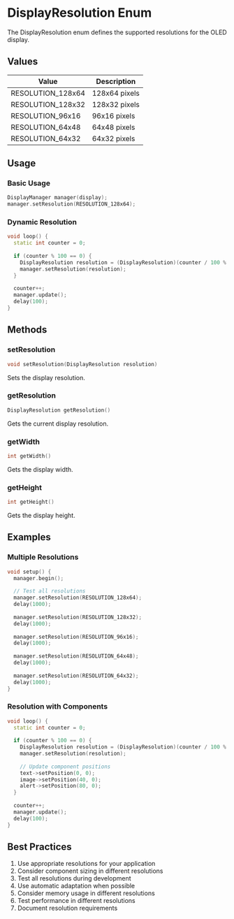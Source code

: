 # DisplayResolution Enum

The DisplayResolution enum defines the supported resolutions for the OLED display.

## Values

| Value | Description |
|-------|-------------|
| RESOLUTION_128x64 | 128x64 pixels |
| RESOLUTION_128x32 | 128x32 pixels |
| RESOLUTION_96x16 | 96x16 pixels |
| RESOLUTION_64x48 | 64x48 pixels |
| RESOLUTION_64x32 | 64x32 pixels |

## Usage

### Basic Usage
```cpp
DisplayManager manager(display);
manager.setResolution(RESOLUTION_128x64);
```

### Dynamic Resolution
```cpp
void loop() {
  static int counter = 0;
  
  if (counter % 100 == 0) {
    DisplayResolution resolution = (DisplayResolution)(counter / 100 % 5);
    manager.setResolution(resolution);
  }
  
  counter++;
  manager.update();
  delay(100);
}
```

## Methods

### setResolution
```cpp
void setResolution(DisplayResolution resolution)
```
Sets the display resolution.

### getResolution
```cpp
DisplayResolution getResolution()
```
Gets the current display resolution.

### getWidth
```cpp
int getWidth()
```
Gets the display width.

### getHeight
```cpp
int getHeight()
```
Gets the display height.

## Examples

### Multiple Resolutions
```cpp
void setup() {
  manager.begin();
  
  // Test all resolutions
  manager.setResolution(RESOLUTION_128x64);
  delay(1000);
  
  manager.setResolution(RESOLUTION_128x32);
  delay(1000);
  
  manager.setResolution(RESOLUTION_96x16);
  delay(1000);
  
  manager.setResolution(RESOLUTION_64x48);
  delay(1000);
  
  manager.setResolution(RESOLUTION_64x32);
  delay(1000);
}
```

### Resolution with Components
```cpp
void loop() {
  static int counter = 0;
  
  if (counter % 100 == 0) {
    DisplayResolution resolution = (DisplayResolution)(counter / 100 % 5);
    manager.setResolution(resolution);
    
    // Update component positions
    text->setPosition(0, 0);
    image->setPosition(40, 0);
    alert->setPosition(80, 0);
  }
  
  counter++;
  manager.update();
  delay(100);
}
```

## Best Practices

1. Use appropriate resolutions for your application
2. Consider component sizing in different resolutions
3. Test all resolutions during development
4. Use automatic adaptation when possible
5. Consider memory usage in different resolutions
6. Test performance in different resolutions
7. Document resolution requirements 